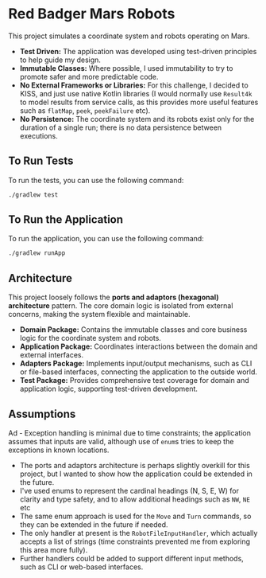 # Red Badger Mars Robots

This project simulates a coordinate system and robots operating on Mars.

- **Test Driven:** The application was developed using test-driven principles to help guide my design.
- **Immutable Classes:** Where possible, I used immutability to try to promote safer and more predictable code.
- **No External Frameworks or Libraries:** For this challenge, I decided to KISS, and just use native Kotlin libraries (I would normally use `Result4k` to model results from service calls, as this provides more useful features such as `flatMap`, `peek`, `peekFailure` etc).
- **No Persistence:** The coordinate system and its robots exist only for the duration of a single run; there is no data persistence between executions.

## To Run Tests
To run the tests, you can use the following command:

```bash
./gradlew test
```

## To Run the Application
To run the application, you can use the following command:

```bash
./gradlew runApp
```

## Architecture

This project loosely follows the **ports and adaptors (hexagonal) architecture** pattern. The core domain logic is isolated from external concerns, making the system flexible and maintainable.

- **Domain Package:** Contains the immutable classes and core business logic for the coordinate system and robots.
- **Application Package:** Coordinates interactions between the domain and external interfaces.
- **Adapters Package:** Implements input/output mechanisms, such as CLI or file-based interfaces, connecting the application to the outside world.
- **Test Package:** Provides comprehensive test coverage for domain and application logic, supporting test-driven development.

## Assumptions
Ad - Exception handling is minimal due to time constraints; the application assumes that inputs are valid, although use of `enum`s tries to keep the exceptions in known locations.
 - The ports and adaptors architecture is perhaps slightly overkill for this project, but I wanted to show how the application could be extended in the future.
 - I've used enums to represent the cardinal headings (N, S, E, W) for clarity and type safety, and to allow additional headings such as `NW`, `NE` etc
 - The same enum approach is used for the `Move` and `Turn` commands, so they can be extended in the future if needed.
 - The only handler at present is the `RobotFileInputHandler`, which actually accepts a list of strings (time constraints prevented me from exploring this area more fully).
 - Further handlers could be added to support different input methods, such as CLI or web-based interfaces.

